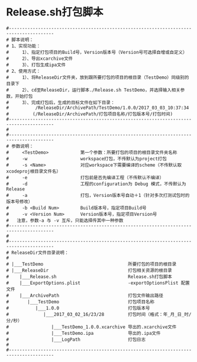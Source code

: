 # Release.sh打包脚本


	#---------------------------------------------------------------------------------------
	# 脚本说明：
	# 1、实现功能：
	#     1）、指定打包项目的Build号，Version版本号（Version号可选择自增或自定义）
	#     2）、导出xcarchive文件
	#     3）、打包生成ipa文件
	# 2、使用方式：
	#     1）、将ReleaseDir文件夹，放到跟所要打包的项目的根目录（TestDemo）同级别的目录下
	#     2）、cd至ReleaseDir，运行脚本./Release.sh TestDemo，并选择输入相关参数，开始打包
	#     3）、完成打包后，生成的目标文件在如下目录：
	#          /ReleaseDir/ArchivePath/TestDemo/1.0.0/2017_03_03_10:37:34
	#         (/ReleaseDir/ArchivePath/打包项目名称/打包版本号/打包时间)
	#---------------------------------------------------------------------------------------
	#
	#---------------------------------------------------------------------------------------
	# 参数说明：
	#     <TestDemo>            第一个参数：所要打包的项目的根目录文件夹名称         
	#     -w 				    workspace打包，不传默认为project打包
	#     -s <Name>			    对应workspace下需要编译的scheme（不传默认取xcodeproj根目录文件名）
	#     -e 				    打包前是否先编译工程（不传默认不编译）
	#     -d 				    工程的configuration为 Debug 模式，不传默认为Release
	#     -a 				    打包，Version版本号自动＋1（针对多次打测试包时的版本号修改）
	#	  -b <Build Num>		Build版本号，指定项目Build号
	#	  -v <Version Num>  	Version版本号，指定项目Version号
	#   注意，参数-a 与 -v 互斥，只能选择传其中一种参数
	#---------------------------------------------------------------------------------------
	#
	#---------------------------------------------------------------------------------------
	# ReleaseDir文件目录说明：
	#
	# |___TestDemo                                所要打包的项目的根目录
	# |___ReleaseDir                              打包相关资源的根目录
	#    |___Release.sh                           Release.sh打包脚本
	#    |___ExportOptions.plist                  -exportOptionsPlist 配置文件
	#    |___ArchivePath                          打包文件输出路径
	#       |___TestDemo                          打包项目名称
	#          |___1.0.0                          打包版本号
	#             |___2017_03_02_16/23/28         打包时间（格式：年_月_日_时/分/秒）
	#                |___TestDemo_1.0.0.xcarchive 导出的.xcarchive文件
	#                |___TestDemo.ipa             导出的.ipa文件
	#                |___LogPath                  打包日志
	#
	#---------------------------------------------------------------------------------------


